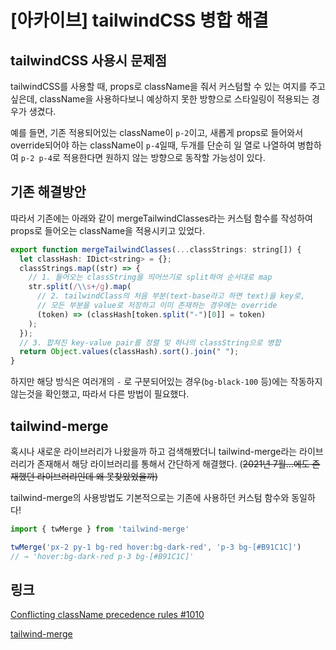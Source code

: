 # \[아카이브] tailwindCSS 병합 해결

## tailwindCSS 사용시 문제점

tailwindCSS를 사용할 때, props로 className을 줘서 커스텀할 수 있는 여지를 주고 싶은데, className을 사용하다보니 예상하지 못한 방향으로 스타일링이 적용되는 경우가 생겼다.

예를 들면, 기존 적용되어있는 className이 `p-2`이고, 새롭게 props로 들어와서 override되어야 하는 className이 `p-4`일때, 두개를 단순히 일 열로 나열하여 병합하여 `p-2 p-4`로 적용한다면 원하지 않는 방향으로 동작할 가능성이 있다.

## 기존 해결방안

따라서 기존에는 아래와 같이 mergeTailwindClasses라는 커스텀 함수를 작성하여 props로 들어오는 className을 적용시키고 있었다.

```jsx
export function mergeTailwindClasses(...classStrings: string[]) {
  let classHash: IDict<string> = {};
  classStrings.map((str) => {
    // 1. 들어오는 classString을 띄어쓰기로 split하여 순서대로 map
    str.split(/\\s+/g).map(
      // 2. tailwindClass의 처음 부분(text-base라고 하면 text)을 key로,
      // 모든 부분을 value로 저장하고 이미 존재하는 경우에는 override
      (token) => (classHash[token.split("-")[0]] = token)
    );
  });
  // 3. 합쳐진 key-value pair를 정렬 및 하나의 classString으로 병합
  return Object.values(classHash).sort().join(" ");
}
```

하지만 해당 방식은 여러개의 `-` 로 구분되어있는 경우(`bg-black-100` 등)에는 작동하지 않는것을 확인했고, 따라서 다른 방법이 필요했다.

## tailwind-merge

혹시나 새로운 라이브러리가 나왔을까 하고 검색해봤더니 tailwind-merge라는 라이브러리가 존재해서 해당 라이브러리를 통해서 간단하게 해결했다. (~~2021년 7월…에도 존재했던 라이브러리인데 왜 못찾았었을까)~~&#x20;

tailwind-merge의 사용방법도 기본적으로는 기존에 사용하던 커스텀 함수와 동일하다!

```jsx
import { twMerge } from 'tailwind-merge'

twMerge('px-2 py-1 bg-red hover:bg-dark-red', 'p-3 bg-[#B91C1C]')
// → 'hover:bg-dark-red p-3 bg-[#B91C1C]'
```

## 링크

[Conflicting className precedence rules #1010](https://github.com/tailwindlabs/tailwindcss/issues/1010)

[tailwind-merge](https://github.com/dcastil/tailwind-merge)
